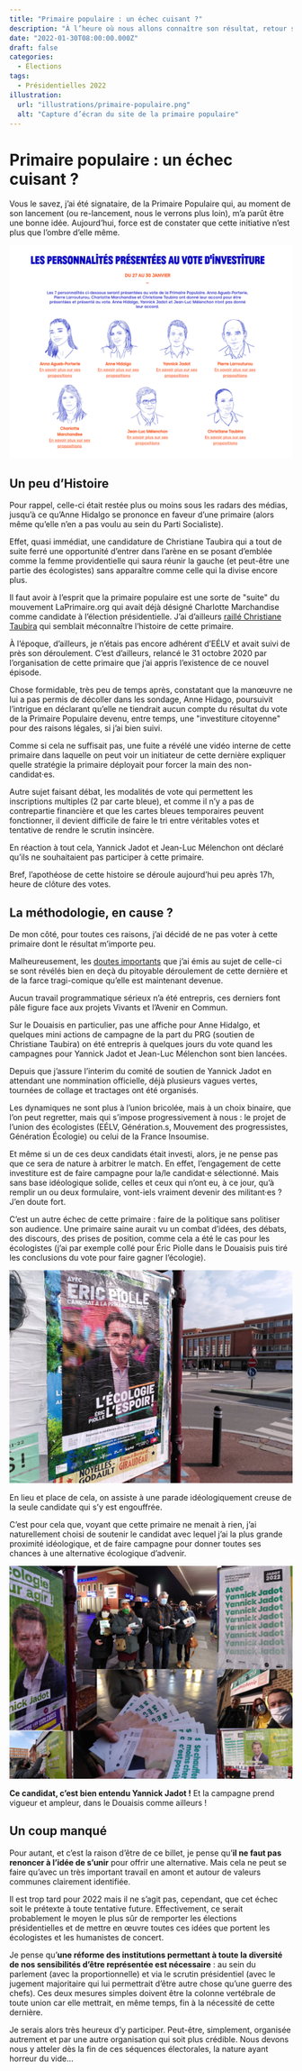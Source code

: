 ```yaml
---
title: "Primaire populaire : un échec cuisant ?"
description: "À l’heure où nous allons connaître son résultat, retour sur un incroyable fiasco !"
date: "2022-01-30T08:00:00.000Z"
draft: false
categories:
  - Élections
tags:
  - Présidentielles 2022
illustration:
  url: "illustrations/primaire-populaire.png"
  alt: "Capture d’écran du site de la primaire populaire"
---
```


# Primaire populaire : un échec cuisant ?

Vous le savez, j’ai été signataire, de la Primaire Populaire qui, au moment de son lancement (ou re-lancement, nous le verrons plus loin), m’a parût être une bonne idée. Aujourd’hui, force est de constater que cette initiative n’est plus que l’ombre d’elle même.

![Capture d’écran du site de la Primaire Populaire](illustrations/primaire-populaire.png)

## Un peu d’Histoire

Pour rappel, celle-ci était restée plus ou moins sous les radars des médias, jusqu’à ce qu’Anne Hidalgo se prononce en faveur d’une primaire (alors même qu’elle n’en a pas voulu au sein du Parti Socialiste).

Effet, quasi immédiat, une candidature de Christiane Taubira qui a tout de suite ferré une opportunité d’entrer dans l’arène en se posant d’emblée comme la femme providentielle qui saura réunir la gauche (et peut-être une partie des écologistes) sans apparaître comme celle qui la divise encore plus.

Il faut avoir à l’esprit que la primaire populaire est une sorte de "suite" du mouvement LaPrimaire.org qui avait déjà désigné Charlotte Marchandise comme candidate à l’élection présidentielle. J’ai d’ailleurs [raillé Christiane Taubira](https://twitter.com/nfroidure/status/1485233821251477511) qui semblait méconnaître l’histoire de cette primaire.

À l’époque, d’ailleurs, je n’étais pas encore adhérent d’EÉLV et avait suivi de près son déroulement. C’est d’ailleurs, relancé le 31 octobre 2020 par l’organisation de cette primaire que j’ai appris l’existence de ce nouvel épisode.

Chose formidable, très peu de temps après, constatant que la manœuvre ne lui a pas permis de décoller dans les sondage, Anne Hidago, poursuivit l’intrigue en déclarant qu’elle ne tiendrait aucun compte du résultat du vote de la Primaire Populaire devenu, entre temps, une "investiture citoyenne" pour des raisons légales, si j’ai bien suivi.

Comme si cela ne suffisait pas, une fuite a révélé une vidéo interne de cette primaire dans laquelle on peut voir un initiateur de cette dernière expliquer quelle stratégie la primaire déployait pour forcer la main des non-candidat·es.

Autre sujet faisant débat, les modalités de vote qui permettent les inscriptions multiples (2 par carte bleue), et comme il n’y a pas de contrepartie financière et que les cartes bleues temporaires peuvent fonctionner, il devient difficile de faire le tri entre véritables votes et tentative de rendre le scrutin insincère.

En réaction à tout cela, Yannick Jadot et Jean-Luc Mélenchon ont déclaré qu’ils ne souhaitaient pas participer à cette primaire.

Bref, l’apothéose de cette histoire se déroule aujourd’hui peu après 17h, heure de clôture des votes.

## La méthodologie, en cause ?

De mon côté, pour toutes ces raisons, j’ai décidé de ne pas voter à cette primaire dont le résultat m’importe peu.

Malheureusement, les [doutes importants](./l-union-pour-quoi-faire) que j’ai émis au sujet de celle-ci se sont révélés bien en deçà du pitoyable déroulement de cette dernière et de la farce tragi-comique qu’elle est maintenant devenue.

Aucun travail programmatique sérieux n’a été entrepris, ces derniers font pâle figure face aux projets Vivants et l’Avenir en Commun.

Sur le Douaisis en particulier, pas une affiche pour Anne Hidalgo, et quelques mini actions de campagne de la part du PRG (soutien de Christiane Taubira) on été entrepris à quelques jours du vote quand les campagnes pour Yannick Jadot et Jean-Luc Mélenchon sont bien lancées.

Depuis que j’assure l’interim du comité de soutien de Yannick Jadot en attendant une nommination officielle, déjà plusieurs vagues vertes, tournées de collage et tractages ont été organisés.

Les dynamiques ne sont plus à l’union bricolée, mais à un choix binaire, que l’on peut regretter, mais qui s’impose progressivement à nous : le projet de l’union des écologistes (EÉLV, Génération.s, Mouvement des progressistes, Génération Écologie) ou celui de la France Insoumise.

Et même si un de ces deux candidats était investi, alors, je ne pense pas que ce sera de nature à arbitrer le match. En effet, l’engagement de cette investiture est de faire campagne pour la/le candidat·e sélectionné. Mais sans base idéologique solide, celles et ceux qui n’ont eu, à ce jour, qu’à remplir un ou deux formulaire, vont-iels vraiment devenir des militant·es ? J’en doute fort.

C’est un autre échec de cette primaire : faire de la politique sans politiser son audience. Une primaire saine aurait vu un combat d’idées, des débats, des discours, des prises de position, comme cela a été le cas pour les écologistes (j’ai par exemple collé pour Éric Piolle dans le Douaisis puis tiré les conclusions du vote pour faire gagner l’écologie).

![Affiche d’Éric Piolle lors de la primaire écologiste](illustrations/affiche-eric-piolle.jpg)

En lieu et place de cela, on assiste à une parade idéologiquement creuse de la seule candidate qui s’y est engouffrée.

C’est pour cela que, voyant que cette primaire ne menait à rien, j’ai naturellement choisi de soutenir le candidat avec lequel j’ai la plus grande proximité idéologique, et de faire campagne pour donner toutes ses chances à une alternative écologique d’advenir.

![Actions de campagne pour Yannick Jadot 2022 dans le Douaisis](illustrations/campagne-jadot-2022.jpg)

**Ce candidat, c’est bien entendu Yannick Jadot !** Et la campagne prend vigueur et ampleur, dans le Douaisis comme ailleurs !

## Un coup manqué

Pour autant, et c’est la raison d’être de ce billet, je pense qu’**il ne faut pas renoncer à l’idée de s’unir** pour offrir une alternative. Mais cela ne peut se faire qu’avec un très important travail en amont et autour de valeurs communes clairement identifiée.

Il est trop tard pour 2022 mais il ne s’agit pas, cependant, que cet échec soit le prétexte à toute tentative future. Effectivement, ce serait probablement le moyen le plus sûr de remporter les élections présidentielles et de mettre en œuvre toutes ces idées que portent les écologistes et les humanistes de concert.

Je pense qu’**une réforme des institutions permettant à toute la diversité de nos sensibilités d’être représentée est nécessaire** : au sein du parlement (avec la proportionnelle) et via le scrutin présidentiel (avec le jugement majoritaire qui lui permettrait d’être autre chose qu’une guerre des chefs). Ces deux mesures simples doivent être la colonne vertébrale de toute union car elle mettrait, en même temps, fin à la nécessité de cette dernière.

Je serais alors très heureux d’y participer. Peut-être, simplement, organisée autrement et par une autre organisation qui soit plus crédible. Nous devons nous y atteler dès la fin de ces séquences électorales, la nature ayant horreur du vide...
